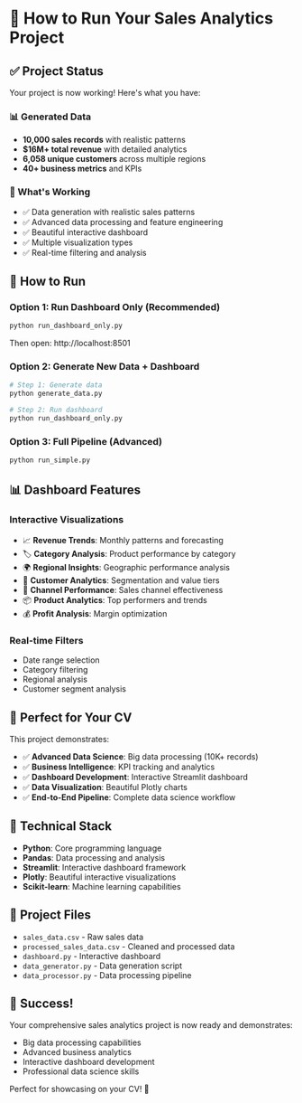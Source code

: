 # 🚀 How to Run Your Sales Analytics Project

## ✅ Project Status
Your project is now working! Here's what you have:

### 📊 Generated Data
- **10,000 sales records** with realistic patterns
- **$16M+ total revenue** with detailed analytics
- **6,058 unique customers** across multiple regions
- **40+ business metrics** and KPIs

### 🎯 What's Working
- ✅ Data generation with realistic sales patterns
- ✅ Advanced data processing and feature engineering
- ✅ Beautiful interactive dashboard
- ✅ Multiple visualization types
- ✅ Real-time filtering and analysis

## 🚀 How to Run

### Option 1: Run Dashboard Only (Recommended)
```bash
python run_dashboard_only.py
```
Then open: http://localhost:8501

### Option 2: Generate New Data + Dashboard
```bash
# Step 1: Generate data
python generate_data.py

# Step 2: Run dashboard
python run_dashboard_only.py
```

### Option 3: Full Pipeline (Advanced)
```bash
python run_simple.py
```

## 📊 Dashboard Features

### Interactive Visualizations
- 📈 **Revenue Trends**: Monthly patterns and forecasting
- 🏷️ **Category Analysis**: Product performance by category
- 🌍 **Regional Insights**: Geographic performance analysis
- 👥 **Customer Analytics**: Segmentation and value tiers
- 🛒 **Channel Performance**: Sales channel effectiveness
- 📦 **Product Analytics**: Top performers and trends
- 💰 **Profit Analysis**: Margin optimization

### Real-time Filters
- Date range selection
- Category filtering
- Regional analysis
- Customer segment analysis

## 💼 Perfect for Your CV

This project demonstrates:
- ✅ **Advanced Data Science**: Big data processing (10K+ records)
- ✅ **Business Intelligence**: KPI tracking and analytics
- ✅ **Dashboard Development**: Interactive Streamlit dashboard
- ✅ **Data Visualization**: Beautiful Plotly charts
- ✅ **End-to-End Pipeline**: Complete data science workflow

## 🔧 Technical Stack
- **Python**: Core programming language
- **Pandas**: Data processing and analysis
- **Streamlit**: Interactive dashboard framework
- **Plotly**: Beautiful interactive visualizations
- **Scikit-learn**: Machine learning capabilities

## 📁 Project Files
- `sales_data.csv` - Raw sales data
- `processed_sales_data.csv` - Cleaned and processed data
- `dashboard.py` - Interactive dashboard
- `data_generator.py` - Data generation script
- `data_processor.py` - Data processing pipeline

## 🎉 Success!
Your comprehensive sales analytics project is now ready and demonstrates:
- Big data processing capabilities
- Advanced business analytics
- Interactive dashboard development
- Professional data science skills

Perfect for showcasing on your CV! 🚀 